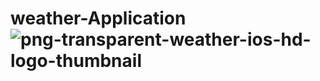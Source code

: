 # weather-Application![png-transparent-weather-ios-hd-logo-thumbnail](https://github.com/user-attachments/assets/ec49eb0e-773b-416b-8249-89befb3ce996)
